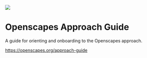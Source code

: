 [![](https://img.shields.io/badge/Art%20By-Allison%20Horst-blue)](https://twitter.com/allison_horst)

# Openscapes Approach Guide

A guide for orienting and onboarding to the Openscapes approach.

<https://openscapes.org/approach-guide>

